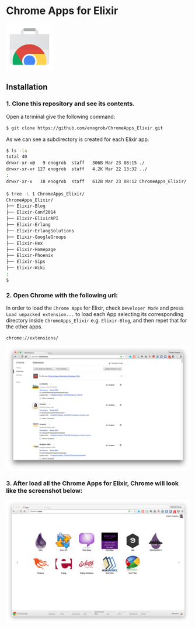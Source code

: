 # Chrome Apps for Elixir

![Chrome Apps logo](images/chrome_apps.png)

## Installation

### 1. Clone this repository and see its contents.
Open a terminal give the following command:

```bash
$ git clone https://github.com/enogrob/ChromeApps_Elixir.git
```

As we can see a subdirectory is created for each Elixir app.

```bash
$ ls -la
total 40
drwxr-xr-x@   9 enogrob  staff   306B Mar 23 08:15 ./
drwxr-xr-x+ 127 enogrob  staff   4.2K Mar 22 13:32 ../
:
drwxr-xr-x   18 enogrob  staff   612B Mar 23 08:12 ChromeApps_Elixir/

$ tree -L 1 ChromeApps_Elixir/
ChromeApps_Elixir/
├── Elixir-Blog
├── Elixir-Conf2014
├── Elixir-ElixirAPI
├── Elixir-Erlang
├── Elixir-ErlangSolutions
├── Elixir-GoogleGroups
├── Elixir-Hex
├── Elixir-Homepage
├── Elixir-Phoenix
├── Elixir-Sips
├── Elixir-Wiki
:
$
```

### 2. Open Chrome with the following url:
In order to load the `Chrome Apps` for Elixir, check `Developer Mode` and press `Load unpacked extension...` to load each App selecting its corresponding directory inside `ChromeApps_Elixir` e.g. `Elixir-Blog`, and then repet that for the other apps.

```
chrome://extensions/
```

![Chrome screenshot](images/chrome_screenshot1.png)

### 3. After load all the Chrome Apps for Elixir, Chrome will look like the screenshot below:

![Chrome screenshot](images/chrome_screenshot2.png)